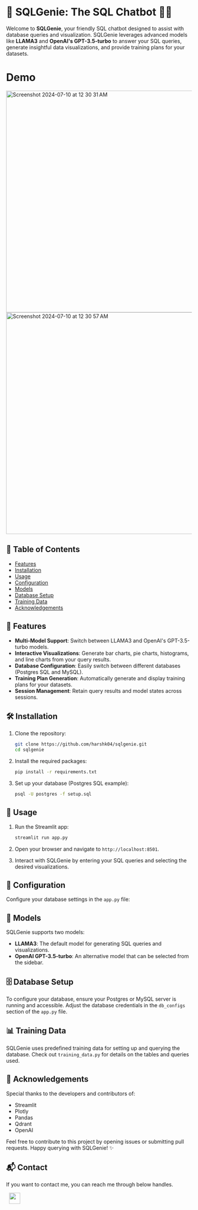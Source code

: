 # 🚀 SQLGenie: The SQL Chatbot 🧙‍♂️

Welcome to **SQLGenie**, your friendly SQL chatbot designed to assist with database queries and visualization. SQLGenie leverages advanced models like **LLAMA3** and **OpenAI's GPT-3.5-turbo** to answer your SQL queries, generate insightful data visualizations, and provide training plans for your datasets. 


# Demo
<img width="600" alt="Screenshot 2024-07-10 at 12 30 31 AM" src="https://github.com/harshk04/SQLGenie/assets/115946158/0de479e7-7d14-4417-805b-549ceda6a28f">
<img width="600" alt="Screenshot 2024-07-10 at 12 30 57 AM" src="https://github.com/harshk04/SQLGenie/assets/115946158/f9c0aee2-2da6-47ea-90a8-454e35fd4921">




## 📜 Table of Contents

- [Features](#features)
- [Installation](#installation)
- [Usage](#usage)
- [Configuration](#configuration)
- [Models](#models)
- [Database Setup](#database-setup)
- [Training Data](#training-data)
- [Acknowledgements](#acknowledgements)

## 🌟 Features

- **Multi-Model Support**: Switch between LLAMA3 and OpenAI's GPT-3.5-turbo models.
- **Interactive Visualizations**: Generate bar charts, pie charts, histograms, and line charts from your query results.
- **Database Configuration**: Easily switch between different databases (Postgres SQL and MySQL).
- **Training Plan Generation**: Automatically generate and display training plans for your datasets.
- **Session Management**: Retain query results and model states across sessions.

## 🛠 Installation

1. Clone the repository:
    ```sh
    git clone https://github.com/harshk04/sqlgenie.git
    cd sqlgenie
    ```

2. Install the required packages:
    ```sh
    pip install -r requirements.txt
    ```

3. Set up your database (Postgres SQL example):
    ```sh
    psql -U postgres -f setup.sql
    ```

## 🚀 Usage

1. Run the Streamlit app:
    ```sh
    streamlit run app.py
    ```

2. Open your browser and navigate to `http://localhost:8501`.

3. Interact with SQLGenie by entering your SQL queries and selecting the desired visualizations.

## 🔧 Configuration

Configure your database settings in the `app.py` file:

## 🤖 Models

SQLGenie supports two models:

- **LLAMA3**: The default model for generating SQL queries and visualizations.
- **OpenAI GPT-3.5-turbo**: An alternative model that can be selected from the sidebar.

## 🗄 Database Setup

To configure your database, ensure your Postgres or MySQL server is running and accessible. Adjust the database credentials in the `db_configs` section of the `app.py` file.

## 📊 Training Data

SQLGenie uses predefined training data for setting up and querying the database. Check out `training_data.py` for details on the tables and queries used.

## 🙏 Acknowledgements

Special thanks to the developers and contributors of:

- Streamlit
- Plotly
- Pandas
- Qdrant
- OpenAI

Feel free to contribute to this project by opening issues or submitting pull requests. Happy querying with SQLGenie! ✨


## 📬 Contact


If you want to contact me, you can reach me through below handles.

&nbsp;&nbsp;<a href="https://www.linkedin.com/in/harsh-kumawat-069bb324b/"><img src="https://www.felberpr.com/wp-content/uploads/linkedin-logo.png" width="30"></img></a>


